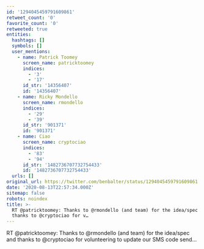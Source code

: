 ```yaml
---
id: '1294045459791609861'
retweet_count: '0'
favorite_count: '0'
retweeted: true
entities:
  hashtags: []
  symbols: []
  user_mentions:
    - name: Patrick Toomey
      screen_name: patricktoomey
      indices:
        - '3'
        - '17'
      id_str: '14356407'
      id: '14356407'
    - name: Ricky Mondello
      screen_name: rmondello
      indices:
        - '29'
        - '39'
      id_str: '901371'
      id: '901371'
    - name: Ciao
      screen_name: cryptociao
      indices:
        - '83'
        - '94'
      id_str: '1482736707732754433'
      id: '1482736707732754433'
  urls: []
original_url: https://twitter.com/benbalter/status/1294045459791609861
date: '2020-08-13T22:57:34.000Z'
sitemap: false
robots: noindex
title: >-
  RT @patricktoomey: Thanks to @rmondello (and team) for the idea/spec and
  thanks to @cryptociao for v…
---
```


RT @patricktoomey: Thanks to @rmondello (and team) for the idea/spec and thanks to @cryptociao for volunteering to update our SMS code send…
